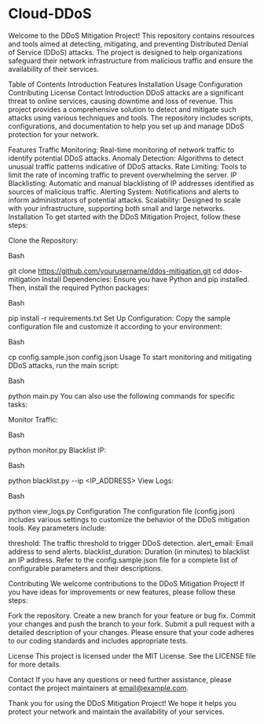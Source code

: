 # Cloud-DDoS
Welcome to the DDoS Mitigation Project! This repository contains resources and tools aimed at detecting, mitigating, and preventing Distributed Denial of Service (DDoS) attacks. The project is designed to help organizations safeguard their network infrastructure from malicious traffic and ensure the availability of their services.

Table of Contents
Introduction
Features
Installation
Usage
Configuration
Contributing
License
Contact
Introduction
DDoS attacks are a significant threat to online services, causing downtime and loss of revenue. This project provides a comprehensive solution to detect and mitigate such attacks using various techniques and tools. The repository includes scripts, configurations, and documentation to help you set up and manage DDoS protection for your network.

Features
Traffic Monitoring: Real-time monitoring of network traffic to identify potential DDoS attacks.
Anomaly Detection: Algorithms to detect unusual traffic patterns indicative of DDoS attacks.
Rate Limiting: Tools to limit the rate of incoming traffic to prevent overwhelming the server.
IP Blacklisting: Automatic and manual blacklisting of IP addresses identified as sources of malicious traffic.
Alerting System: Notifications and alerts to inform administrators of potential attacks.
Scalability: Designed to scale with your infrastructure, supporting both small and large networks.
Installation
To get started with the DDoS Mitigation Project, follow these steps:

Clone the Repository:

Bash

git clone https://github.com/yourusername/ddos-mitigation.git
cd ddos-mitigation
Install Dependencies: Ensure you have Python and pip installed. Then, install the required Python packages:

Bash

pip install -r requirements.txt
Set Up Configuration: Copy the sample configuration file and customize it according to your environment:

Bash

cp config.sample.json config.json
Usage
To start monitoring and mitigating DDoS attacks, run the main script:

Bash

python main.py
You can also use the following commands for specific tasks:

Monitor Traffic:

Bash

python monitor.py
Blacklist IP:

Bash

python blacklist.py --ip <IP_ADDRESS>
View Logs:

Bash

python view_logs.py
Configuration
The configuration file (config.json) includes various settings to customize the behavior of the DDoS mitigation tools. Key parameters include:

threshold: The traffic threshold to trigger DDoS detection.
alert_email: Email address to send alerts.
blacklist_duration: Duration (in minutes) to blacklist an IP address.
Refer to the config.sample.json file for a complete list of configurable parameters and their descriptions.

Contributing
We welcome contributions to the DDoS Mitigation Project! If you have ideas for improvements or new features, please follow these steps:

Fork the repository.
Create a new branch for your feature or bug fix.
Commit your changes and push the branch to your fork.
Submit a pull request with a detailed description of your changes.
Please ensure that your code adheres to our coding standards and includes appropriate tests.

License
This project is licensed under the MIT License. See the LICENSE file for more details.

Contact
If you have any questions or need further assistance, please contact the project maintainers at email@example.com.

Thank you for using the DDoS Mitigation Project! We hope it helps you protect your network and maintain the availability of your services.

